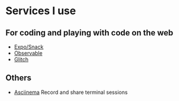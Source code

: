 # Services I use

## For coding and playing with code on the web
- [Expo/Snack](https://snack.expo.io/@luisfreitas) 
- [Observable](https://observablehq.com/@lewisfreitas)
- [Glitch](https://glitch.com/@LewisFreitas)

## Others
- [Asciinema](https://asciinema.org/) Record and share terminal sessions
